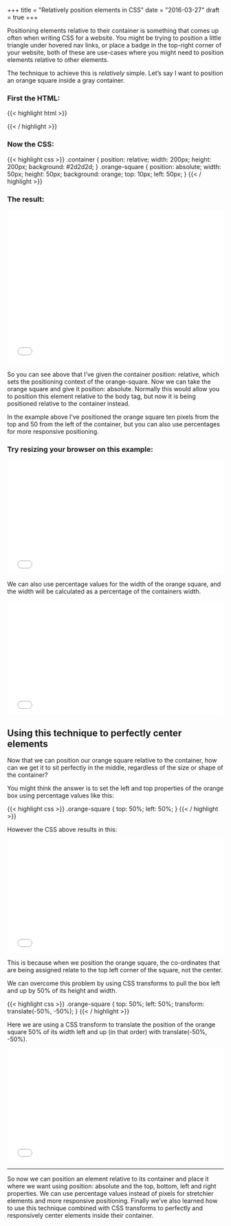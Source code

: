 +++
title = "Relatively position elements in CSS"
date = "2016-03-27"
draft = true
+++

Positioning elements relative to their container is something that comes up often when writing CSS for a website. You might be trying to position a little triangle under hovered nav links, or place a badge in the top-right corner of your website, both of these are use-cases where you might need to position elements relative to other elements.

The technique to achieve this is _relatively_ simple. Let’s say I want to position an orange square inside a gray container.

### First the HTML:
{{< highlight html >}}
<div class="container">
  <div class="orange-square"></div>
</div>
{{< / highlight >}}

### Now the CSS:
{{< highlight css >}}
.container {
  position: relative;
  width: 200px;
  height: 200px;
  background: #2d2d2d;
}
.orange-square {
  position: absolute;
  width: 50px;
  height: 50px;
  background: orange;
  top: 10px;
  left: 50px;
}
{{< / highlight >}}

### The result:

<iframe height='359' scrolling='no' title='Positioning elements 1' src='//codepen.io/aaahollister/embed/YqQLLz/?height=359&theme-id=dark&default-tab=css,result&embed-version=2' frameborder='no' allowtransparency='true' allowfullscreen='true' style='width: 100%;'>See the Pen <a href='https://codepen.io/aaahollister/pen/YqQLLz/'>Positioning elements 1</a> by Adam Hollister (<a href='https://codepen.io/aaahollister'>@aaahollister</a>) on <a href='https://codepen.io'>CodePen</a>.
</iframe>

So you can see above that I’ve given the container position: relative, which sets the positioning context of the orange-square. Now we can take the orange square and give it position: absolute. Normally this would allow you to position this element relative to the body tag, but now it is being positioned relative to the container instead.

In the example above I’ve positioned the orange square ten pixels from the top and 50 from the left of the container, but you can also use percentages for more responsive positioning.

### Try resizing your browser on this example:

<iframe height='265' scrolling='no' title='Positioning elements 2' src='//codepen.io/aaahollister/embed/pywVYV/?height=265&theme-id=dark&default-tab=css,result&embed-version=2' frameborder='no' allowtransparency='true' allowfullscreen='true' style='width: 100%;'>See the Pen <a href='https://codepen.io/aaahollister/pen/pywVYV/'>Positioning elements 2</a> by Adam Hollister (<a href='https://codepen.io/aaahollister'>@aaahollister</a>) on <a href='https://codepen.io'>CodePen</a>.
</iframe>

We can also use percentage values for the width of the orange square, and the width will be calculated as a percentage of the containers width.

<iframe height='265' scrolling='no' title='Positioning elements 4' src='//codepen.io/aaahollister/embed/vGZjqG/?height=265&theme-id=dark&default-tab=css,result&embed-version=2' frameborder='no' allowtransparency='true' allowfullscreen='true' style='width: 100%;'>See the Pen <a href='https://codepen.io/aaahollister/pen/vGZjqG/'>Positioning elements 4</a> by Adam Hollister (<a href='https://codepen.io/aaahollister'>@aaahollister</a>) on <a href='https://codepen.io'>CodePen</a>.
</iframe>

## Using this technique to perfectly center elements

Now that we can position our orange square relative to the container, how can we get it to sit perfectly in the middle, regardless of the size or shape of the container?

You might think the answer is to set the left and top properties of the orange box using percentage values like this:

{{< highlight css >}}
.orange-square {
  top: 50%;
  left: 50%;
}
{{< / highlight >}}

However the CSS above results in this:

<iframe height='265' scrolling='no' title='Positioning elements 3' src='//codepen.io/aaahollister/embed/vGZjwL/?height=265&theme-id=dark&default-tab=css,result&embed-version=2' frameborder='no' allowtransparency='true' allowfullscreen='true' style='width: 100%;'>See the Pen <a href='https://codepen.io/aaahollister/pen/vGZjwL/'>Positioning elements 3</a> by Adam Hollister (<a href='https://codepen.io/aaahollister'>@aaahollister</a>) on <a href='https://codepen.io'>CodePen</a>.
</iframe>

This is because when we position the orange square, the co-ordinates that are being assigned relate to the top left corner of the square, not the center.

We can overcome this problem by using CSS transforms to pull the box left and up by 50% of its height and width.

{{< highlight css >}}
.orange-square {
  top: 50%;
  left: 50%;
  transform: translate(-50%, -50%);
}
{{< / highlight >}}

Here we are using a CSS transform to translate the position of the orange square 50% of its width left and up (in that order) with translate(-50%, -50%).

<iframe height='265' scrolling='no' title='Positioning elements 5' src='//codepen.io/aaahollister/embed/BKZVyd/?height=265&theme-id=dark&default-tab=css,result&embed-version=2' frameborder='no' allowtransparency='true' allowfullscreen='true' style='width: 100%;'>See the Pen <a href='https://codepen.io/aaahollister/pen/BKZVyd/'>Positioning elements 5</a> by Adam Hollister (<a href='https://codepen.io/aaahollister'>@aaahollister</a>) on <a href='https://codepen.io'>CodePen</a>.
</iframe>

---

So now we can position an element relative to its container and place it where we want using position: absolute and the top, bottom, left and right properties. We can use percentage values instead of pixels for stretchier elements and more responsive positioning. Finally we’ve also learned how to use this technique combined with CSS transforms to perfectly and responsively center elements inside their container.
